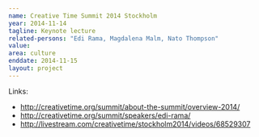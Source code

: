 ```yaml
---
name: Creative Time Summit 2014 Stockholm
year: 2014-11-14
tagline: Keynote lecture
related-persons: "Edi Rama, Magdalena Malm, Nato Thompson"
value:
area: culture
enddate: 2014-11-15
layout: project
---
```

Links:
* <http://creativetime.org/summit/about-the-summit/overview-2014/>
* <http://creativetime.org/summit/speakers/edi-rama/>
* <http://livestream.com/creativetime/stockholm2014/videos/68529307>
